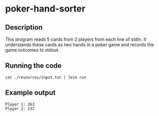 # poker-hand-sorter

## Description

This program reads 5 cards from 2 players from each line of stdin.
It understands these cards as two hands in a poker game and records the game outcomes to stdout.

## Running the code

    cat ./resources/input.txt | lein run

## Example output

    Player 1: 263
    Player 2: 237
